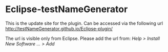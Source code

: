 Eclipse-testNameGenerator
=========================

This is the update site for the plugin. Can be accessed via the following url http://testNameGenerator.github.io/Eclipse-plugin/

The url is visible only from Eclipse. Please add the url from: <i>Help > Install New Software ... > Add</i>
